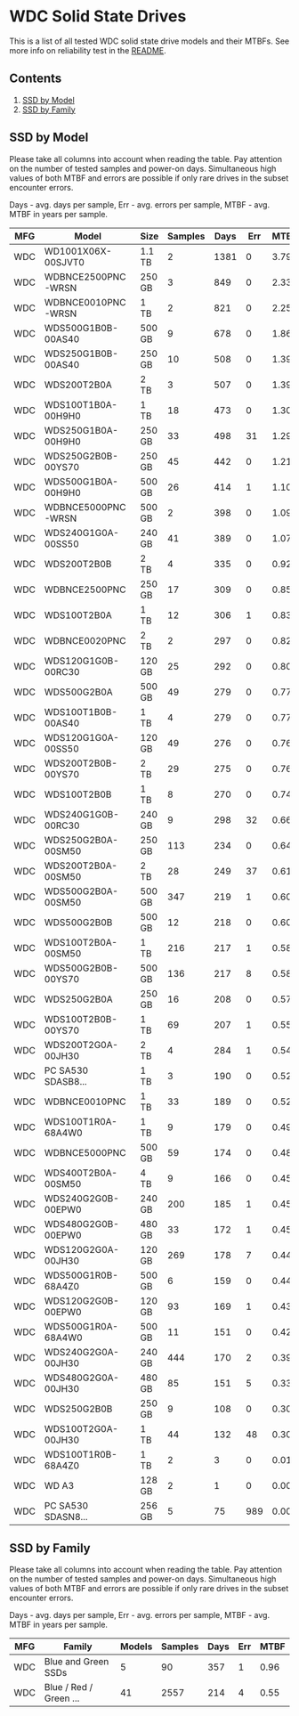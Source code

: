 WDC Solid State Drives
======================

This is a list of all tested WDC solid state drive models and their MTBFs. See
more info on reliability test in the [README](https://github.com/linuxhw/SMART).

Contents
--------

1. [ SSD by Model  ](#ssd-by-model)
2. [ SSD by Family ](#ssd-by-family)

SSD by Model
------------

Please take all columns into account when reading the table. Pay attention on the
number of tested samples and power-on days. Simultaneous high values of both MTBF
and errors are possible if only rare drives in the subset encounter errors.

Days - avg. days per sample,
Err  - avg. errors per sample,
MTBF - avg. MTBF in years per sample.

| MFG       | Model              | Size   | Samples | Days  | Err   | MTBF |
|-----------|--------------------|--------|---------|-------|-------|------|
| WDC       | WD1001X06X-00SJVT0 | 1.1 TB | 2       | 1381  | 0     | 3.79   |
| WDC       | WDBNCE2500PNC-WRSN | 250 GB | 3       | 849   | 0     | 2.33   |
| WDC       | WDBNCE0010PNC-WRSN | 1 TB   | 2       | 821   | 0     | 2.25   |
| WDC       | WDS500G1B0B-00AS40 | 500 GB | 9       | 678   | 0     | 1.86   |
| WDC       | WDS250G1B0B-00AS40 | 250 GB | 10      | 508   | 0     | 1.39   |
| WDC       | WDS200T2B0A        | 2 TB   | 3       | 507   | 0     | 1.39   |
| WDC       | WDS100T1B0A-00H9H0 | 1 TB   | 18      | 473   | 0     | 1.30   |
| WDC       | WDS250G1B0A-00H9H0 | 250 GB | 33      | 498   | 31    | 1.29   |
| WDC       | WDS250G2B0B-00YS70 | 250 GB | 45      | 442   | 0     | 1.21   |
| WDC       | WDS500G1B0A-00H9H0 | 500 GB | 26      | 414   | 1     | 1.10   |
| WDC       | WDBNCE5000PNC-WRSN | 500 GB | 2       | 398   | 0     | 1.09   |
| WDC       | WDS240G1G0A-00SS50 | 240 GB | 41      | 389   | 0     | 1.07   |
| WDC       | WDS200T2B0B        | 2 TB   | 4       | 335   | 0     | 0.92   |
| WDC       | WDBNCE2500PNC      | 250 GB | 17      | 309   | 0     | 0.85   |
| WDC       | WDS100T2B0A        | 1 TB   | 12      | 306   | 1     | 0.83   |
| WDC       | WDBNCE0020PNC      | 2 TB   | 2       | 297   | 0     | 0.82   |
| WDC       | WDS120G1G0B-00RC30 | 120 GB | 25      | 292   | 0     | 0.80   |
| WDC       | WDS500G2B0A        | 500 GB | 49      | 279   | 0     | 0.77   |
| WDC       | WDS100T1B0B-00AS40 | 1 TB   | 4       | 279   | 0     | 0.77   |
| WDC       | WDS120G1G0A-00SS50 | 120 GB | 49      | 276   | 0     | 0.76   |
| WDC       | WDS200T2B0B-00YS70 | 2 TB   | 29      | 275   | 0     | 0.76   |
| WDC       | WDS100T2B0B        | 1 TB   | 8       | 270   | 0     | 0.74   |
| WDC       | WDS240G1G0B-00RC30 | 240 GB | 9       | 298   | 32    | 0.66   |
| WDC       | WDS250G2B0A-00SM50 | 250 GB | 113     | 234   | 0     | 0.64   |
| WDC       | WDS200T2B0A-00SM50 | 2 TB   | 28      | 249   | 37    | 0.61   |
| WDC       | WDS500G2B0A-00SM50 | 500 GB | 347     | 219   | 1     | 0.60   |
| WDC       | WDS500G2B0B        | 500 GB | 12      | 218   | 0     | 0.60   |
| WDC       | WDS100T2B0A-00SM50 | 1 TB   | 216     | 217   | 1     | 0.58   |
| WDC       | WDS500G2B0B-00YS70 | 500 GB | 136     | 217   | 8     | 0.58   |
| WDC       | WDS250G2B0A        | 250 GB | 16      | 208   | 0     | 0.57   |
| WDC       | WDS100T2B0B-00YS70 | 1 TB   | 69      | 207   | 1     | 0.55   |
| WDC       | WDS200T2G0A-00JH30 | 2 TB   | 4       | 284   | 1     | 0.54   |
| WDC       | PC SA530 SDASB8... | 1 TB   | 3       | 190   | 0     | 0.52   |
| WDC       | WDBNCE0010PNC      | 1 TB   | 33      | 189   | 0     | 0.52   |
| WDC       | WDS100T1R0A-68A4W0 | 1 TB   | 9       | 179   | 0     | 0.49   |
| WDC       | WDBNCE5000PNC      | 500 GB | 59      | 174   | 0     | 0.48   |
| WDC       | WDS400T2B0A-00SM50 | 4 TB   | 9       | 166   | 0     | 0.45   |
| WDC       | WDS240G2G0B-00EPW0 | 240 GB | 200     | 185   | 1     | 0.45   |
| WDC       | WDS480G2G0B-00EPW0 | 480 GB | 33      | 172   | 1     | 0.45   |
| WDC       | WDS120G2G0A-00JH30 | 120 GB | 269     | 178   | 7     | 0.44   |
| WDC       | WDS500G1R0B-68A4Z0 | 500 GB | 6       | 159   | 0     | 0.44   |
| WDC       | WDS120G2G0B-00EPW0 | 120 GB | 93      | 169   | 1     | 0.43   |
| WDC       | WDS500G1R0A-68A4W0 | 500 GB | 11      | 151   | 0     | 0.42   |
| WDC       | WDS240G2G0A-00JH30 | 240 GB | 444     | 170   | 2     | 0.39   |
| WDC       | WDS480G2G0A-00JH30 | 480 GB | 85      | 151   | 5     | 0.33   |
| WDC       | WDS250G2B0B        | 250 GB | 9       | 108   | 0     | 0.30   |
| WDC       | WDS100T2G0A-00JH30 | 1 TB   | 44      | 132   | 48    | 0.30   |
| WDC       | WDS100T1R0B-68A4Z0 | 1 TB   | 2       | 3     | 0     | 0.01   |
| WDC       | WD A3              | 128 GB | 2       | 1     | 0     | 0.00   |
| WDC       | PC SA530 SDASN8... | 256 GB | 5       | 75    | 989   | 0.00   |

SSD by Family
-------------

Please take all columns into account when reading the table. Pay attention on the
number of tested samples and power-on days. Simultaneous high values of both MTBF
and errors are possible if only rare drives in the subset encounter errors.

Days - avg. days per sample,
Err  - avg. errors per sample,
MTBF - avg. MTBF in years per sample.

| MFG       | Family                 | Models | Samples | Days  | Err   | MTBF |
|-----------|------------------------|--------|---------|-------|-------|------|
| WDC       | Blue and Green SSDs    | 5      | 90      | 357   | 1     | 0.96   |
| WDC       | Blue / Red / Green ... | 41     | 2557    | 214   | 4     | 0.55   |
